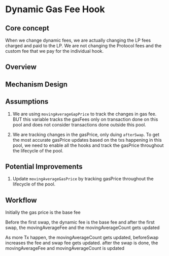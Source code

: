 # Dynamic Gas Fee Hook

## Core concept
When we change dynamic fees, we are actually changing the LP fees charged and paid to the LP. 
We are not changing the Protocol fees and the custom fee that we pay for the individual hook. 

## Overview

## Mechanism Design

## Assumptions
1. We are using `movingAverageGapPrice` to track the changes in gas fee. BUT this variable tracks the gasFees only on transaction done on this pool and does not consider transactions done outside this pool. 

2. We are tracking changes in the gasPrice, only duing `afterSwap`. To get the most accurate gasPrice updates based on the txs happening in this pool, we need to enable all the hooks and track the gasPrice throughout the lifecycle of the pool.

## Potential Improvements
1. Update `movingAverageGasPrice` by tracking gasPrice throughout the lifecycle of the pool. 


## Workflow
Initially the gas price is the base fee

Before the first swap, the dynamic fee is the base fee
and after the first swap, the movingAverageFee and the movingAverageCount gets updated

As more Tx happen, the movingAverageCount gets updated, beforeSwap increases the fee and swap fee gets updated.
after the swap is done, the movingAverageFee and movingAverageCount is updated